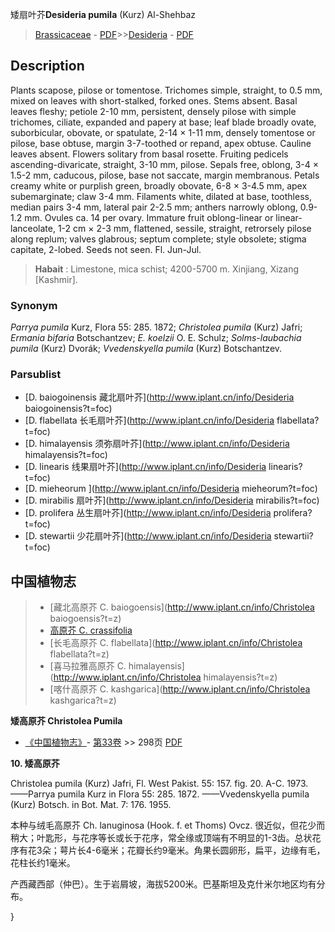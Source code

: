 矮扇叶芥**Desideria pumila** (Kurz) Al-Shehbaz

> [Brassicaceae](http://www.iplant.cn/info/Brassicaceae?t=foc) - [PDF](http://www.iplant.cn/foc/pdf/Brassicaceae.pdf)>>[Desideria](http://www.iplant.cn/info/Desideria?t=foc) - [PDF](http://www.iplant.cn/foc/pdf/Desideria.pdf)

## Description

Plants scapose, pilose or tomentose. Trichomes simple, straight, to 0.5 mm, mixed on leaves with short-stalked, forked ones. Stems absent. Basal leaves fleshy; petiole 2-10 mm, persistent, densely pilose with simple trichomes, ciliate, expanded and papery at base; leaf blade broadly ovate, suborbicular, obovate, or spatulate, 2-14 × 1-11 mm, densely tomentose or pilose, base obtuse, margin 3-7-toothed or repand, apex obtuse. Cauline leaves absent. Flowers solitary from basal rosette. Fruiting pedicels ascending-divaricate, straight, 3-10 mm, pilose. Sepals free, oblong, 3-4 × 1.5-2 mm, caducous, pilose, base not saccate, margin membranous. Petals creamy white or purplish green, broadly obovate, 6-8 × 3-4.5 mm, apex subemarginate; claw 3-4 mm. Filaments white, dilated at base, toothless, median pairs 3-4 mm, lateral pair 2-2.5 mm; anthers narrowly oblong, 0.9-1.2 mm. Ovules ca. 14 per ovary. Immature fruit oblong-linear or linear-lanceolate, 1-2 cm × 2-3 mm, flattened, sessile, straight, retrorsely pilose along replum; valves glabrous; septum complete; style obsolete; stigma capitate, 2-lobed. Seeds not seen. Fl. Jun-Jul.


> **Habait** : 
> Limestone, mica schist; 4200-5700 m. Xinjiang, Xizang [Kashmir].

### Synonym
*Parrya pumila* Kurz, Flora 55: 285. 1872; *Christolea pumila* (Kurz) Jafri; *Ermania bifaria* Botschantzev; *E. koelzii* O. E. Schulz; *Solms-laubachia pumila* (Kurz) Dvorák; *Vvedenskyella pumila* (Kurz) Botschantzev.

### Parsublist

* [D.  baiogoinensis  藏北扇叶芥](http://www.iplant.cn/info/Desideria baiogoinensis?t=foc)
* [D.  flabellata  长毛扇叶芥](http://www.iplant.cn/info/Desideria flabellata?t=foc)
* [D.  himalayensis  须弥扇叶芥](http://www.iplant.cn/info/Desideria himalayensis?t=foc)
* [D.  linearis  线果扇叶芥](http://www.iplant.cn/info/Desideria linearis?t=foc)
* [D.  mieheorum  ](http://www.iplant.cn/info/Desideria mieheorum?t=foc)
* [D.  mirabilis  扇叶芥](http://www.iplant.cn/info/Desideria mirabilis?t=foc)
* [D.  prolifera  丛生扇叶芥](http://www.iplant.cn/info/Desideria prolifera?t=foc)
* [D.  stewartii  少花扇叶芥](http://www.iplant.cn/info/Desideria stewartii?t=foc)


## 中国植物志

> * [藏北高原芥  C.  baiogoensis](http://www.iplant.cn/info/Christolea baiogoensis?t=z)
> * [高原芥  C.  crassifolia](Christolea-crassifolia-高原芥.md)
> * [长毛高原芥  C.  flabellata](http://www.iplant.cn/info/Christolea flabellata?t=z)
> * [喜马拉雅高原芥  C.  himalayensis](http://www.iplant.cn/info/Christolea himalayensis?t=z)
> * [喀什高原芥  C.  kashgarica](http://www.iplant.cn/info/Christolea kashgarica?t=z)


**矮高原芥 Christolea Pumila**

* [《中国植物志》](http://www.iplant.cn/frps)- [第33卷](http://www.iplant.cn/frps/vol/33) >> 298页 [PDF](http://www.iplant.cn/frps/pdf/33/298.PDF)

**10. 矮高原芥**

Christolea pumila (Kurz) Jafri, Fl. West Pakist. 55: 157. fig. 20. A-C. 1973. ——Parrya pumila Kurz in Flora 55: 285. 1872. ——Vvedenskyella pumila (Kurz) Botsch. in Bot. Mat. 7: 176. 1955.

本种与绒毛高原芥 Ch. lanuginosa (Hook. f. et Thoms) Ovcz. 很近似，但花少而稍大；叶匙形，与花序等长或长于花序，常全缘或顶端有不明显的1-3齿。总状花序有花3朵；萼片长4-6毫米；花瓣长约9毫米。角果长圆卵形，扁平，边缘有毛，花柱长约1毫米。

产西藏西部（仲巴）。生于岩屑坡，海拔5200米。巴基斯坦及克什米尔地区均有分布。

}